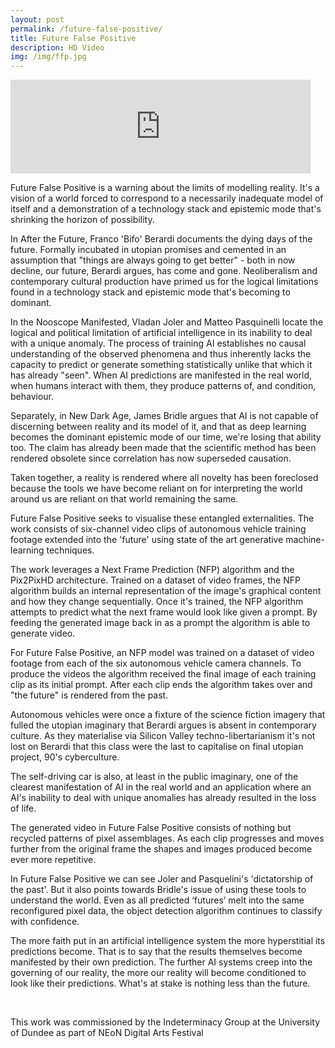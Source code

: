 ```yaml
---
layout: post
permalink: /future-false-positive/
title: Future False Positive
description: HD Video
img: /img/ffp.jpg
---
```


<iframe src="https://player.vimeo.com/video/481690403" width="480" frameborder="0" allow="autoplay; fullscreen; picture-in-picture" allowfullscreen></iframe>

<br>

Future False Positive is a warning about the limits of modelling reality. It's a vision of a world forced to correspond to a necessarily inadequate model of itself and a demonstration of a technology stack and epistemic mode that's shrinking the horizon of possibility.

In After the Future, Franco 'Bifo' Berardi documents the dying days of the future. Formally incubated in utopian promises and cemented in an assumption that "things are always going to get better" - both in now decline, our future, Berardi argues, has come and gone. Neoliberalism and contemporary cultural production have primed us for the logical limitations found in a technology stack and epistemic mode that's becoming to dominant.

In the Nooscope Manifested, Vladan Joler and Matteo Pasquinelli locate the logical and political limitation of artificial intelligence in its inability to deal with a unique anomaly. The process of training AI establishes no causal understanding of the observed phenomena and thus inherently lacks the capacity to predict or generate something statistically unlike that which it has already "seen". When AI predictions are manifested in the real world, when humans interact with them, they  produce patterns of, and condition, behaviour.

Separately, in New Dark Age, James Bridle argues that AI is not capable of discerning between reality and its model of it, and that as deep learning becomes the dominant epistemic mode of our time, we're losing that ability too. The claim has already been made that the scientific method has been rendered obsolete since correlation has now superseded causation.

Taken together, a reality is rendered where all novelty has been foreclosed because the tools we have become reliant on for interpreting the world around us are reliant on that world remaining the same.

Future False Positive seeks to visualise these entangled externalities. The work consists of six-channel video clips of autonomous vehicle training footage extended into the 'future' using state of the art generative machine-learning techniques.

The work leverages a Next Frame Prediction (NFP) algorithm and the Pix2PixHD architecture. Trained on a dataset of video frames, the NFP algorithm builds an internal representation of the image's graphical content and how they change sequentially. Once it's trained, the NFP algorithm attempts to predict what the next frame would look like given a prompt. By feeding the generated image back in as a prompt the algorithm is able to generate video.

For Future False Positive, an NFP model was trained on a dataset of video footage from each of the six autonomous vehicle camera channels. To produce the videos the algorithm received the final image of each training clip as its initial prompt. After each clip ends the algorithm takes over and "the future" is rendered from the past.

Autonomous vehicles were once a fixture of the science fiction imagery that fulled the utopian imaginary that Berardi argues is absent in contemporary culture. As they materialise via Silicon Valley techno-libertarianism it's not lost on Berardi that this class were the last to capitalise on final utopian project, 90's cyberculture.

The self-driving car is also, at least in the public imaginary, one of the clearest manifestation of AI in the real world and an application where an AI's inability to deal with unique anomalies has already resulted in the loss of life.  

The generated video in Future False Positive consists of nothing but recycled patterns of pixel assemblages. As each clip progresses and moves further from the original frame the shapes and images produced become ever more repetitive.

In Future False Positive we can see Joler and Pasquelini's 'dictatorship of the past'. But it also points towards Bridle's issue of using these tools to understand the world. Even as all predicted ‘futures’ melt into the same reconfigured pixel data, the object detection algorithm continues to classify with confidence.

The more faith put in an artificial intelligence system the more hyperstitial its predictions become. That is to say that the results themselves become manifested by their own prediction.
The further AI systems creep into the governing of our reality, the more our reality will become conditioned to look like their predictions. What's at stake is nothing less than the future.

<br>

This work was commissioned by the Indeterminacy Group at the University of Dundee as part of NEoN Digital Arts Festival
